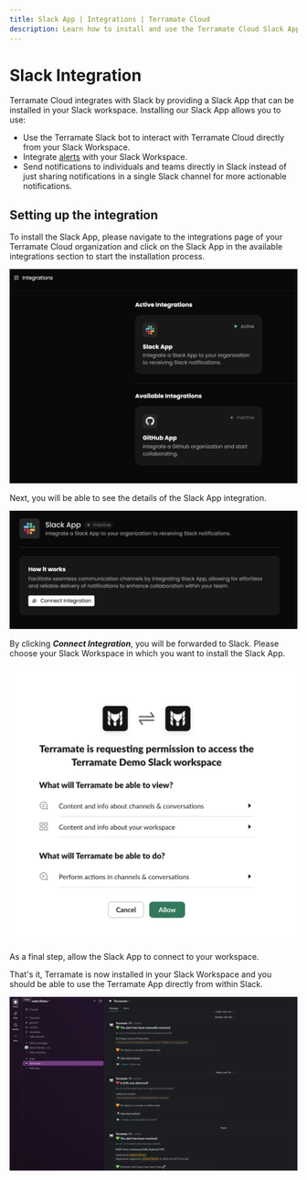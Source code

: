 ```yaml
---
title: Slack App | Integrations | Terramate Cloud
description: Learn how to install and use the Terramate Cloud Slack App to integrate your Slack Workspace and your Terramate Cloud Organization.
---
```


# Slack Integration

Terramate Cloud integrates with Slack by providing a Slack App that can be installed in your Slack workspace.
Installing our Slack App allows you to use:

- Use the Terramate Slack bot to interact with Terramate Cloud directly from your Slack Workspace.
- Integrate [alerts](../alerts/index.md) with your Slack Workspace.
- Send notifications to individuals and teams directly in Slack instead of just sharing notifications in a single Slack
  channel for more actionable notifications.

## Setting up the integration

To install the Slack App, please navigate to the integrations page of your Terramate Cloud organization and click on
the Slack App in the available integrations section to start the installation process.

![Integrations Page](../assets/integrations/overview.png "Integrations Page")

Next, you will be able to see the details of the Slack App integration.

![Slack App Integration Details](../assets/integrations/slack/slack-app-details.png "Slack App Integration Details")

By clicking ***Connect Integration***, you will be forwarded to Slack.
Please choose your Slack Workspace in which you want to install the Slack App.

![Slack Installation Permissions](../assets/integrations/slack/slack-app-permissions.png "Slack Installation Permissions")

As a final step, allow the Slack App to connect to your workspace.

That's it, Terramate is now installed in your Slack Workspace and you should be able to use the Terramate App directly
from within Slack.

![Slack App Workspace](../assets/integrations/slack/slack-workspace.png "Slack App Workspace")

<!-- ## Uninstalling the integration -->

